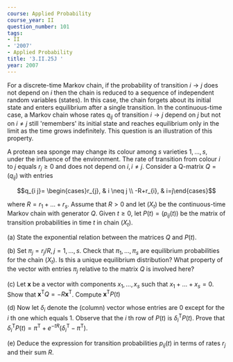```yaml
---
course: Applied Probability
course_year: II
question_number: 101
tags:
- II
- '2007'
- Applied Probability
title: '3.II.25J '
year: 2007
---
```



For a discrete-time Markov chain, if the probability of transition $i \rightarrow j$ does not depend on $i$ then the chain is reduced to a sequence of independent random variables (states). In this case, the chain forgets about its initial state and enters equilibrium after a single transition. In the continuous-time case, a Markov chain whose rates $q_{i j}$ of transition $i \rightarrow j$ depend on $j$ but not on $i \neq j$ still 'remembers' its initial state and reaches equilibrium only in the limit as the time grows indefinitely. This question is an illustration of this property.

A protean sea sponge may change its colour among $s$ varieties $1, \ldots, s$, under the influence of the environment. The rate of transition from colour $i$ to $j$ equals $r_{j} \geqslant 0$ and does not depend on $i, i \neq j$. Consider a Q-matrix $Q=\left(q_{i j}\right)$ with entries

$$q_{i j}= \begin{cases}r_{j}, & i \neq j \\ -R+r_{i}, & i=j\end{cases}$$

where $R=r_{1}+\ldots+r_{s}$. Assume that $R>0$ and let $\left(X_{t}\right)$ be the continuous-time Markov chain with generator $Q$. Given $t \geqslant 0$, let $P(t)=\left(p_{i j}(t)\right)$ be the matrix of transition probabilities in time $t$ in chain $\left(X_{t}\right)$.

(a) State the exponential relation between the matrices $Q$ and $P(t)$.

(b) Set $\pi_{j}=r_{j} / R, j=1, \ldots, s$. Check that $\pi_{1}, \ldots, \pi_{s}$ are equilibrium probabilities for the chain $\left(X_{t}\right)$. Is this a unique equilibrium distribution? What property of the vector with entries $\pi_{j}$ relative to the matrix $Q$ is involved here?

(c) Let $\mathbf{x}$ be a vector with components $x_{1}, \ldots, x_{s}$ such that $x_{1}+\ldots+x_{s}=0$. Show that $\mathbf{x}^{\mathrm{T}} Q=-R \mathbf{x}^{\mathrm{T}}$. Compute $\mathbf{x}^{\mathrm{T}} P(t)$

(d) Now let $\delta_{i}$ denote the (column) vector whose entries are 0 except for the $i$ th one which equals 1. Observe that the $i$ th row of $P(t)$ is $\delta_{i}^{\mathrm{T}} P(t)$. Prove that $\delta_{i}^{\mathrm{T}} P(t)=\pi^{\mathrm{T}}+e^{-t R}\left(\delta_{i}^{\mathrm{T}}-\pi^{\mathrm{T}}\right) .$

(e) Deduce the expression for transition probabilities $p_{i j}(t)$ in terms of rates $r_{j}$ and their sum $R$.